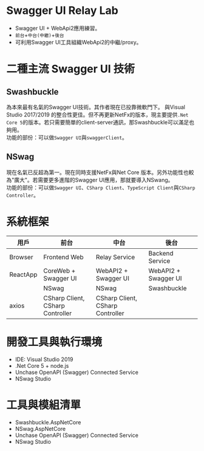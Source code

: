# Swagger UI Relay Lab
* Swagger UI + WebApi2應用練習。      
* `前台`+`中台(中繼)`+`後台`  
* 可利用Swagger UI工具組織WebApi2的中繼/proxy。

# 二種主流 Swagger UI 技術
## Swashbuckle   
為本來最有名氣的Swagger UI技術。其作者現在已投靠微軟門下。
與Visual Studio 2017/2019 的整合性更佳。但不再更新NetFx的版本，現主要提供`.Net Core 5`的版本。若只需要簡單的client-server通訊，那Swashbuckle可以滿足也夠用。   
功能的部份：可以做`Swagger UI`與`swaggerClient`。  

## NSwag   
現在名氣已反超為第一。現在同時支援NetFx與Net Core 版本。另外功能性也較為"廣大"。若需要更多進階的Swagger UI應用，那就要導入NSwang。   
功能的部份：可以做`Swagger UI`、`CSharp Client`、`TypeScript Client`與`CSharp Controller`。   

# 系統框架

| 用戶 | 前台 | 中台 | 後台 |  
|---|---|---|---| 
| Browser | Frontend Web| Relay Service| Backend Service|  
|ReactApp|CoreWeb + Swagger UI|WebAPI2 + Swagger UI|WebAPI2 + Swagger UI| 
| |NSwag|NSwag|Swashbuckle| 
|axios|CSharp Client, CSharp Controller|CSharp Client, CSharp Controller|| 

# 開發工具與執行環境
* IDE: Visual Studio 2019
* .Net Core 5 + node.js
* Unchase OpenAPI (Swagger) Connected Service
* NSwag Studio

# 工具與模組清單
* Swashbuckle.AspNetCore
* NSwag.AspNetCore
* Unchase OpenAPI (Swagger) Connected Service
* NSwag Studio
